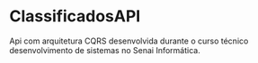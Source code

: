 # ClassificadosAPI
Api com arquitetura CQRS desenvolvida durante o curso técnico desenvolvimento de sistemas no Senai Informática. 
